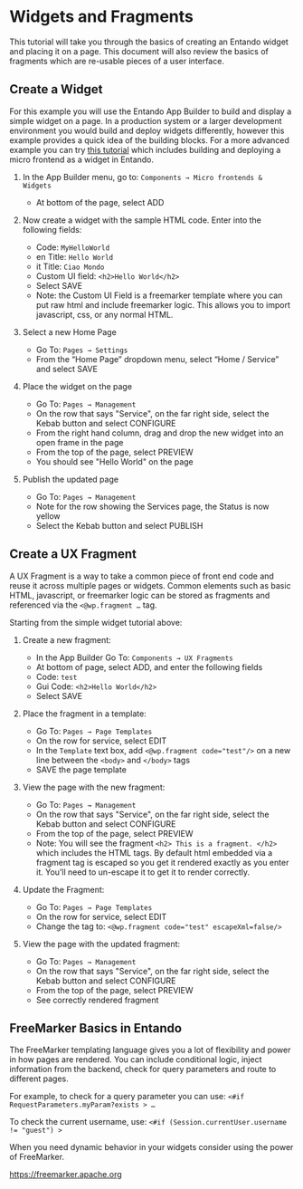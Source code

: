 # Widgets and Fragments

This tutorial will take you through the basics of creating an Entando
widget and placing it on a page. This document will also review the
basics of fragments which are re-usable pieces of a user interface.

## Create a Widget

For this example you will use the Entando App Builder to build and
display a simple widget on a page. In a production system or a larger
development environment you would build and deploy widgets differently,
however this example provides a quick idea of the building blocks. For a more advanced example you can try [this tutorial](../../backend-developers/generate-microservices-and-micro-frontends) which includes building and deploying a micro frontend as a widget in Entando.

1. In the App Builder menu, go to: `Components → Micro frontends & Widgets`
    -   At bottom of the page, select ADD 
    
2. Now create a widget with the sample HTML code.  Enter into the following fields: 
    -   Code: `MyHelloWorld`
    -   en Title: `Hello World`
    -   it Title: `Ciao Mondo`
    -   Custom UI field: `<h2>Hello World</h2>`
    -   Select SAVE
    -   Note: the Custom UI Field is a freemarker template where you can put raw html and include freemarker logic. This allows you to import javascript, css, or any normal HTML.
    
3. Select a new Home Page
    -   Go To: `Pages → Settings`
    -   From the “Home Page” dropdown menu, select “Home / Service” and select SAVE
    
4. Place the widget on the page
    -   Go To: `Pages → Management`
    -   On the row that says "Service", on the far right side, select the Kebab button and select CONFIGURE
    -   From the right hand column, drag and drop the new widget into an open frame in the page
    -   From the top of the page, select PREVIEW 
    -   You should see "Hello World" on the page
    
5. Publish the updated page
    -   Go To: `Pages → Management`
    -   Note for the row showing the Services page, the Status is now yellow
    -   Select the Kebab button and select PUBLISH


## Create a UX Fragment

A UX Fragment is a way to take a common piece of front end code and reuse
it across multiple pages or widgets. Common elements such as basic HTML,
javascript, or freemarker logic can be stored as fragments and
referenced via the `<@wp.fragment …` tag.

Starting from the simple widget tutorial above:
1. Create a new fragment:
    -   In the App Builder Go To: `Components → UX Fragments`
    -   At bottom of page, select ADD, and enter the following fields
    -   Code: `test`
    -   Gui Code: `<h2>Hello World</h2>`
    -   Select SAVE
        
2. Place the fragment in a template:
    -   Go To: `Pages → Page Templates`
    -   On the row for service, select EDIT
    -   In the `Template` text box, add  `<@wp.fragment code="test"/>` on a new line between the `<body>` and  `</body>` tags
    -   SAVE the page template
    
3. View the page with the new fragment:
    -   Go To: `Pages → Management`
    -   On the row that says "Service", on the far right side, select the Kebab button and select CONFIGURE
    -   From the top of the page, select PREVIEW 
    -   Note: You will see the fragment `<h2> This is a fragment. </h2>` which includes the HTML tags. By default html embedded via a fragment tag is escaped so you get it rendered exactly as you enter it. You’ll need to un-escape it to get it to render correctly.

4. Update the Fragment:
    -   Go To: `Pages → Page Templates`
    -   On the row for service, select EDIT
    -   Change the tag to: `<@wp.fragment code="test" escapeXml=false/>`
    
5. View the page with the updated fragment:
    -   Go To: `Pages → Management`
    -   On the row that says "Service", on the far right side, select the Kebab button and select CONFIGURE
    -   From the top of the page, select PREVIEW 
    -   See correctly rendered fragment


## FreeMarker Basics in Entando

The FreeMarker templating language gives you a lot of flexibility and
power in how pages are rendered. You can include conditional logic,
inject information from the backend, check for query parameters and
route to different pages.

For example, to check for a query parameter you can use:
`<#if RequestParameters.myParam?exists > …`

To check the current username, use:
`<#if (Session.currentUser.username != "guest") >`

When you need dynamic behavior in your widgets consider using the power
of FreeMarker.

<https://freemarker.apache.org>
